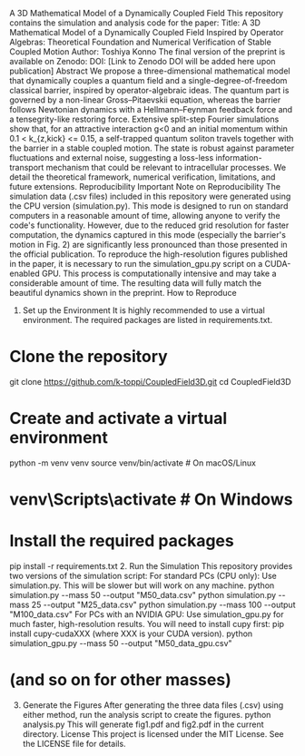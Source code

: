 A 3D Mathematical Model of a Dynamically Coupled Field
This repository contains the simulation and analysis code for the paper:
Title: A 3D Mathematical Model of a Dynamically Coupled Field Inspired by Operator Algebras: Theoretical Foundation and Numerical Verification of Stable Coupled Motion
Author: Toshiya Konno
The final version of the preprint is available on Zenodo:
DOI: [Link to Zenodo DOI will be added here upon publication]
Abstract
We propose a three-dimensional mathematical model that dynamically couples a quantum field and a single-degree-of-freedom classical barrier, inspired by operator-algebraic ideas. The quantum part is governed by a non-linear Gross–Pitaevskii equation, whereas the barrier follows Newtonian dynamics with a Hellmann–Feynman feedback force and a tensegrity-like restoring force. Extensive split-step Fourier simulations show that, for an attractive interaction g<0 and an initial momentum within 0.1 < k_{z,kick} <= 0.15, a self-trapped quantum soliton travels together with the barrier in a stable coupled motion. The state is robust against parameter fluctuations and external noise, suggesting a loss-less information-transport mechanism that could be relevant to intracellular processes. We detail the theoretical framework, numerical verification, limitations, and future extensions.
Reproducibility
Important Note on Reproducibility
The simulation data (.csv files) included in this repository were generated using the CPU version (simulation.py). This mode is designed to run on standard computers in a reasonable amount of time, allowing anyone to verify the code's functionality.
However, due to the reduced grid resolution for faster computation, the dynamics captured in this mode (especially the barrier's motion in Fig. 2) are significantly less pronounced than those presented in the official publication.
To reproduce the high-resolution figures published in the paper, it is necessary to run the simulation_gpu.py script on a CUDA-enabled GPU. This process is computationally intensive and may take a considerable amount of time. The resulting data will fully match the beautiful dynamics shown in the preprint.
How to Reproduce
1. Set up the Environment
It is highly recommended to use a virtual environment. The required packages are listed in requirements.txt.
# Clone the repository
git clone https://github.com/k-toppi/CoupledField3D.git
cd CoupledField3D

# Create and activate a virtual environment
python -m venv venv
source venv/bin/activate  # On macOS/Linux
# venv\Scripts\activate    # On Windows

# Install the required packages
pip install -r requirements.txt
2. Run the Simulation
This repository provides two versions of the simulation script:
For standard PCs (CPU only):
Use simulation.py. This will be slower but will work on any machine.
python simulation.py --mass 50 --output "M50_data.csv"
python simulation.py --mass 25 --output "M25_data.csv"
python simulation.py --mass 100 --output "M100_data.csv"
For PCs with an NVIDIA GPU:
Use simulation_gpu.py for much faster, high-resolution results. You will need to install cupy first: pip install cupy-cudaXXX (where XXX is your CUDA version).
python simulation_gpu.py --mass 50 --output "M50_data_gpu.csv"
# (and so on for other masses)
3. Generate the Figures
After generating the three data files (.csv) using either method, run the analysis script to create the figures.
python analysis.py
This will generate fig1.pdf and fig2.pdf in the current directory.
License
This project is licensed under the MIT License. See the LICENSE file for details.
